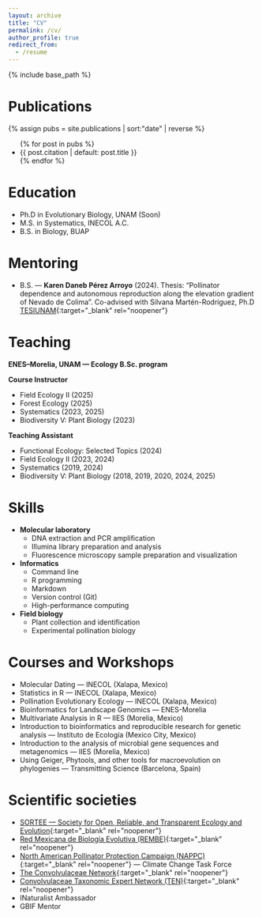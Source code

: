 ```yaml
---
layout: archive
title: "CV"
permalink: /cv/
author_profile: true
redirect_from:
  - /resume
---
```


{% include base_path %}

<h1>Publications</h1>
{% assign pubs = site.publications | sort:"date" | reverse %}

<ul class="bibliography">
{% for post in pubs %}
  <li>
    {{ post.citation | default: post.title }}
  </li>
{% endfor %}
</ul>

  
Education
======
* Ph.D in Evolutionary Biology, UNAM (Soon)
* M.S. in Systematics, INECOL A.C.
* B.S. in Biology, BUAP

Mentoring
======
* B.S. — **Karen Daneb Pérez Arroyo** (2024). Thesis: “Pollinator dependence and autonomous reproduction along the elevation gradient of Nevado de Colima”.  Co-advised with Silvana Martén-Rodríguez, Ph.D
  [TESIUNAM](https://hdl.handle.net/20.500.14330/TES01000864396){:target="_blank" rel="noopener"}

Teaching
======
**ENES–Morelia, UNAM — Ecology B.Sc. program**

**Course Instructor**
- Field Ecology II (2025)
- Forest Ecology (2025)
- Systematics (2023, 2025)
- Biodiversity V: Plant Biology (2023)

**Teaching Assistant**
- Functional Ecology: Selected Topics (2024)
- Field Ecology II (2023, 2024)
- Systematics (2019, 2024)
- Biodiversity V: Plant Biology (2018, 2019, 2020, 2024, 2025)
  
Skills
======
* **Molecular laboratory**
  * DNA extraction and PCR amplification
  * Illumina library preparation and analysis
  * Fluorescence microscopy sample preparation and visualization
* **Informatics**
  * Command line
  * R programming
  * Markdown
  * Version control (Git)
  * High-performance computing
* **Field biology**
  * Plant collection and identification
  * Experimental pollination biology

Courses and Workshops
======
* Molecular Dating — INECOL (Xalapa, Mexico)
* Statistics in R — INECOL (Xalapa, Mexico)
* Pollination Evolutionary Ecology — INECOL (Xalapa, Mexico)
* Bioinformatics for Landscape Genomics — ENES-Morelia
* Multivariate Analysis in R — IIES (Morelia, Mexico)
* Introduction to bioinformatics and reproducible research for genetic analysis — Instituto de Ecología (Mexico City, Mexico)
* Introduction to the analysis of microbial gene sequences and metagenomics — IIES (Morelia, Mexico)
* Using Geiger, Phytools, and other tools for macroevolution on phylogenies — Transmitting Science (Barcelona, Spain)

 
Scientific societies
======
* [SORTEE — Society for Open, Reliable, and Transparent Ecology and Evolution](https://sortee.org/){:target="_blank" rel="noopener"}
* [Red Mexicana de Biología Evolutiva (REMBE)](https://mexevol.com/){:target="_blank" rel="noopener"}
* [North American Pollinator Protection Campaign (NAPPC)](https://www.pollinator.org/){:target="_blank" rel="noopener"} — Climate Change Task Force
* [The Convolvulaceae Network](https://sites.google.com/view/theconvolvulaceaenetwork){:target="_blank" rel="noopener"}
* [Convolvulaceae Taxonomic Expert Network (TEN)](https://about.worldfloraonline.org/tens/convolvulaceae){:target="_blank" rel="noopener"}
* INaturalist Ambassador
* GBIF Mentor

